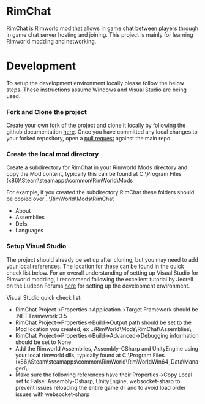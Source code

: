 # RimChat

RimChat is Rimworld mod that allows in game chat between players through in game chat server hosting and joining. This project is mainly for learning Rimworld modding and networking.

# Development
To setup the development environment locally please follow the below steps. These instructions assume Windows and Visual Studio are being used.

### Fork and Clone the project

Create your own fork of the project and clone it locally by following the github documentation [here](https://help.github.com/articles/fork-a-repo/). Once you have committed any local changes to your forked repository, open a [pull request](https://help.github.com/articles/about-pull-requests/) against the main repo.

### Create the local mod directory

Create a subdirectory for RimChat in your Rimworld Mods directory and copy the Mod content, typically this can be found at C:\Program Files (x86)\Steam\steamapps\common\RimWorld\Mods

For example, if you created the subdirectory RimChat these folders should be copied over
..\RimWorld\Mods\RimChat
- About
- Assemblies
- Defs
- Languages

### Setup Visual Studio

The project should already be set up after cloning, but you may need to add your local references. The location for these can be found in the quick check list below. For an overall understanding of setting up Visual Studio for Rimworld modding, I recommend following the excellent tutorial by Jecrell on the Ludeon Forums [here](https://ludeon.com/forums/index.php?topic=33219.msg338631#msg338631) for setting up the development environment.

Visual Studio quick check list:
- RimChat Project->Properties->Application->Target Framework should be .NET Framework 3.5
- RimChat Project->Properties->Build->Output path should be set to the Mod location you created, ex ..\RimWorld\Mods\RimChat\Assemblies\
- RimChat Project->Properties->Build->Advanced->Debugging information should be set to None
- Add the Rimworld Assemblies, Assembly-CSharp and UnityEngine using your local rimworld dlls, typically found at C:\Program Files (x86)\Steam\steamapps\common\RimWorld\RimWorldWin64_Data\Managed\
- Make sure the following references have their Properties->Copy Local set to False: Assembly-Csharp, UnityEngine, websocket-sharp to prevent issues reloading the entire game dll and to avoid load order issues with websocket-sharp
